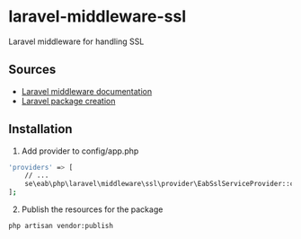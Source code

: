 # laravel-middleware-ssl
Laravel middleware for handling SSL

## Sources
- [Laravel middleware documentation](https://laravel.com/docs/5.6/middleware)
- [Laravel package creation](https://devdojo.com/blog/tutorials/how-to-create-a-laravel-package)

## Installation 
1. Add provider to config/app.php
```bash
'providers' => [
    // ...
    se\eab\php\laravel\middleware\ssl\provider\EabSslServiceProvider::class,
];
```
2. Publish the resources for the package
```bash
php artisan vendor:publish
```